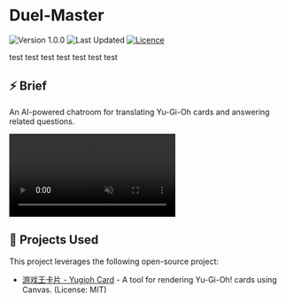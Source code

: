 # Duel-Master
![Version 1.0.0](https://img.shields.io/badge/version-1.0.0-blue)
![Last Updated](https://img.shields.io/badge/last%20updated-2025/3/13-darkgreen)
[![Licence](https://img.shields.io/github/license/RogelioKG/Duel-Master)](./LICENSE)

test
test
test
test
test
test
test

## ⚡ Brief
An AI-powered chatroom for translating Yu-Gi-Oh cards and answering related questions.

<video autoplay muted loop plays-inline src="https://github.com/user-attachments/assets/9ce67820-9016-41d5-98b0-818bbd7ded83"></video>


## 📑 Projects Used
This project leverages the following open-source project:

- [游戏王卡片 - Yugioh Card](https://github.com/kooriookami/yugioh-card) - A tool for rendering Yu-Gi-Oh! cards using Canvas. (License: MIT)
